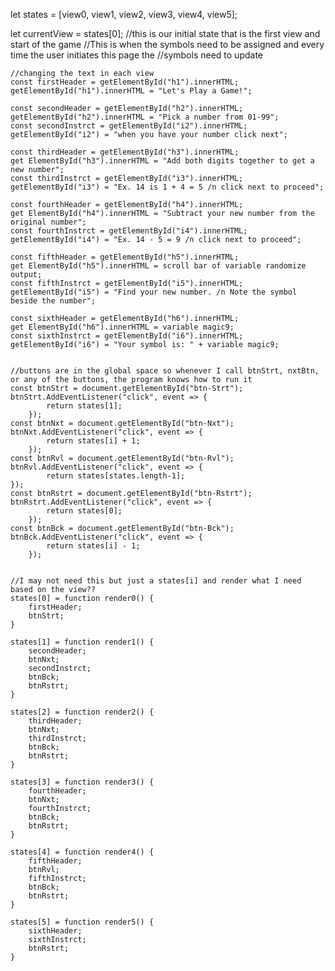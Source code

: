 let states = [view0, view1, view2, view3, view4, view5];

let currentView = states[0];
//this is our initial state that is the first view and start of the game
//This is when the symbols need to be assigned and every time the user initiates this page the 
    //symbols need to update

    //changing the text in each view
    const firstHeader = getElementById("h1").innerHTML;
    getElementById("h1").innerHTML = "Let's Play a Game!";

    const secondHeader = getElementById("h2").innerHTML;
    getElementById("h2").innerHTML = "Pick a number from 01-99";
    const secondInstrct = getElementById("i2").innerHTML;
    getElementById("i2") = "when you have your number click next";

    const thirdHeader = getElementById("h3").innerHTML;
    get ElementById("h3").innerHTML = "Add both digits together to get a new number";
    const thirdInstrct = getElementById("i3").innerHTML;
    getElementById("i3") = "Ex. 14 is 1 + 4 = 5 /n click next to proceed";

    const fourthHeader = getElementById("h4").innerHTML;
    get ElementById("h4").innerHTML = "Subtract your new number from the original number";
    const fourthInstrct = getElementById("i4").innerHTML;
    getElementById("i4") = "Ex. 14 - 5 = 9 /n click next to proceed";

    const fifthHeader = getElementById("h5").innerHTML;
    get ElementById("h5").innerHTML = scroll bar of variable randomize output;
    const fifthInstrct = getElementById("i5").innerHTML;
    getElementById("i5") = "Find your new number. /n Note the symbol beside the number";

    const sixthHeader = getElementById("h6").innerHTML;
    get ElementById("h6").innerHTML = variable magic9;
    const sixthInstrct = getElementById("i6").innerHTML;
    getElementById("i6") = "Your symbol is: " + variable magic9;
    

    //buttons are in the global space so whenever I call btnStrt, nxtBtn, or any of the buttons, the program knows how to run it
    const btnStrt = document.getElementById("btn-Strt");
    btnStrt.AddEventListener("click", event => {
            return states[1];
        });
    const btnNxt = document.getElementById("btn-Nxt");
    btnNxt.AddEventListener("click", event => {
            return states[i] + 1;
        });
    const btnRvl = document.getElementById("btn-Rvl");
    btnRvl.AddEventListener("click", event => {
            return states[states.length-1];
    });
    const btnRstrt = document.getElementById("btn-Rstrt");
    btnRstrt.AddEventListener("click", event => {
            return states[0];
        });
    const btnBck = document.getElementById("btn-Bck");
    btnBck.AddEventListener("click", event => {
            return states[i] - 1;
        });

    
    //I may not need this but just a states[i] and render what I need based on the view??
    states[0] = function render0() {
        firstHeader;
        btnStrt;
    }

    states[1] = function render1() {
        secondHeader;
        btnNxt;
        secondInstrct;
        btnBck;
        btnRstrt;
    }

    states[2] = function render2() {
        thirdHeader;
        btnNxt;
        thirdInstrct;
        btnBck;
        btnRstrt;
    }

    states[3] = function render3() {
        fourthHeader;
        btnNxt;
        fourthInstrct;
        btnBck;
        btnRstrt;
    }

    states[4] = function render4() {
        fifthHeader;
        btnRvl;
        fifthInstrct;
        btnBck;
        btnRstrt;            
    }

    states[5] = function render5() {
        sixthHeader;
        sixthInstrct;
        btnRstrt;
    }

    
